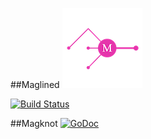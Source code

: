 ##Maglined ![magline](./icon/magline_m_none_128.png)

[![Build Status](https://travis-ci.org/cz-it/magline.svg?branch=master)](https://travis-ci.org/cz-it/magline)  

##Magknot [![GoDoc](https://godoc.org/github.com/cz-it/magline/maglined?status.png)](https://godoc.org/github.com/cz-it/magline/magknot)

